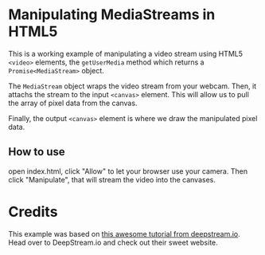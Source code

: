 # Manipulating MediaStreams in HTML5

This is a working example of manipulating a video stream using HTML5 `<video>` elements, the `getUserMedia` method which returns a `Promise<MediaStream>` object. 

The `MediaStream` object wraps the video stream from your webcam. Then, it attachs the stream to the input `<canvas>` element. This will allow us to pull the array of pixel data from the canvas.

Finally, the output `<canvas>` element is where we draw the manipulated pixel data.

## How to use
open index.html, click "Allow" to let your browser use your camera. Then click "Manipulate", that will stream the video into the canvases.

# Credits
This example was based on [this awesome tutorial from deepstream.io](https://deepstream.io/tutorials/webrtc/webrtc-video-manipulation/). Head over to DeepStream.io and check out their sweet website.